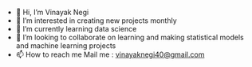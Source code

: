 - 👋 Hi, I’m Vinayak Negi
- 👀 I’m interested in creating new projects monthly
- 🌱 I’m currently learning data science
- 💞️ I’m looking to collaborate on learning and making statistical models and machine learning projects
- 📫 How to reach me Mail me : vinayaknegi40@gmail.com

<!---
Vinayaknegi25/Vinayaknegi25 is a ✨ special ✨ repository because its `README.md` (this file) appears on your GitHub profile.
You can click the Preview link to take a look at your changes.
--->
